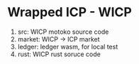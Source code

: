 # Wrapped ICP - WICP

1. src: WICP motoko source code
2. market: WICP -> ICP market
3. ledger: ledger wasm, for local test
4. rust: WICP rust soruce code